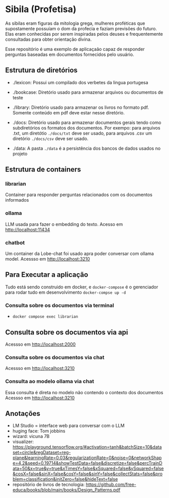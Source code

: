 # Sibila (Profetisa)

As sibilas eram figuras da mitologia grega, mulheres proféticas que supostamente possuíam o dom da profecia e faziam previsões do futuro. Elas eram conhecidas por serem inspiradas pelos deuses e frequentemente consultadas para obter orientação divina.

Esse repositório é uma exemplo de aplicaçaão capaz de responder perguntas baseadas em documentos fornecidos pelo usuário.

## Estrutura de diretórios

- ./lexicon: Possui um compilado dos verbetes da lingua portugesa

- ./bookcase: Diretório usado para armazenar arquivos ou documentos de teste

- ./library: Diretório usado para armazenar os livros no formato pdf. Somente conteúdo em pdf deve estar nesse diretório.

- ./docs: Diretório usado para armazenar documentos gerais tendo como subdiretórios os formatos dos documentos.
Por exempo: para arquivos .txt, um diretótio `./docs/txt` deve ser usado, para arquivos .csv um diretório `./docs/csv` deve ser usado.

- ./data: A pasta `./data` é a persistência dos bancos de dados usados no projeto

## Estrutura de containers

### librarian

Container para responder perguntas relacionados com os documentos informados

### ollama

LLM usada para fazer o embedding do texto.
Acesso em <http://localhost:11434>

### chatbot

Um container da Lobe-chat foi usado apra poder conversar com ollama model.
Acessso em <http://localhost:3210>

## Para Executar a aplicação

Tudo está sendo construido em docker, e `docker-compose` é o gerenciador para rodar tudo em desenvolvimento
```docker-compse up -d```

### Consulta sobre os documentos via terminal

- `docker compose exec librarian`

## Consulta sobre os documentos via api

Acessso em <http://localhost:2000>

### Consulta sobre os documentos via chat

Acessso em <http://localhost:3210>

### Consulta ao modelo ollama via chat

Essa consulta é direta no modelo não contendo o contexto dos documentos
Acessso em <http://localhost:3210>

## Anotações

- LM Studio = interface web para conversar com  o LLM
- huging face: Tom jobbins
- wizard: vicuna 7B
- visualizer: <https://playground.tensorflow.org/#activation=tanh&batchSize=10&dataset=circle&regDataset=reg-plane&learningRate=0.03&regularizationRate=0&noise=0&networkShape=4,2&seed=0.19714&showTestData=false&discretize=false&percTrainData=50&x=true&y=true&xTimesY=false&xSquared=false&ySquared=false&cosX=false&sinX=false&cosY=false&sinY=false&collectStats=false&problem=classification&initZero=false&hideText=false>
- repositório de livros de tecnologia: <https://github.com/free-educa/books/blob/main/books/Design_Patterns.pdf>